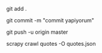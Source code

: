 git add .

git commit -m "commit yapiyorum"

git push -u origin master

scrapy crawl quotes -O quotes.json


